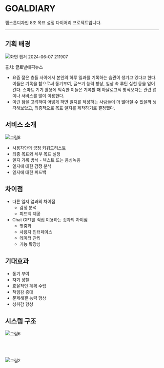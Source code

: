 # GOALDIARY
캡스톤디자인 8조 목표 설정 다이어리 프로젝트입니다.
***
## 기획 배경
![화면 캡처 2024-06-07 211907](https://github.com/user-attachments/assets/4876404a-4ce8-42dd-85df-334d84b4f54a)

출처: 글로벌에픽뉴스
* 요즘 젊은 층들 사이에서 본인의 하루 일과를 기록하는 습관이 생기고 있다고 한다. 이들은 기록을 함으로써 동기부여, 글쓰기 능력 향상, 일상 속 루틴 실천 등을 얻어간다. 스마트 기기 활용에 익숙한 이들은 기록할 때 아날로그적 방식보다는 관련 앱이나 서비스를 많이 이용한다.
* 이런 점을 고려하여 어떻게 하면 일지를 작성하는 사람들이 더 많아질 수 있을까 생각해보았고, 최종적으로 목표 일지를 제작하기로 결정했다.

## 서비스 소개
![그림8](https://github.com/user-attachments/assets/51c94236-7a00-4bbe-af9b-57a9f835f4aa)
* 사용자만의 긍정 키워드리스트
* 최종 목표와 세부 목표 설정
* 일지 기록 방식 - 텍스트 또는 음성녹음
* 일지에 대한 감정 분석
* 일지에 대한 피드백

## 차이점
* 다른 일지 앱과의 차이점
  - 감정 분석
  - 피드백 제공
* Chat GPT를 직접 이용하는 것과의 차이점
    - 맞춤화
    - 사용자 인터페이스
    - 데이터 관리
    - 기능 확장성
 
## 기대효과
* 동기 부여
* 자기 성찰
* 효율적인 계획 수립
* 책임감 증대
* 문제해결 능력 향상
* 성취감 향상

## 시스템 구조
![그림6](https://github.com/user-attachments/assets/0541e493-467c-4c24-a5c2-9f89a08a127f)
<br><br><br><br><br>
![그림2](https://github.com/user-attachments/assets/aae0ccdb-65d6-40cb-9595-8a674ef10294)
